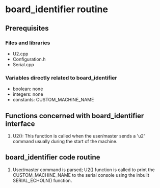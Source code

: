 # board_identifier routine

## Prerequisites

### Files and libraries
- U2.cpp
- Configuration.h
- Serial.cpp

### Variables directly related to board_identifier
- boolean: none
- integers: none
- constants: CUSTOM_MACHINE_NAME

## Functions concerned with board_identifier interface
1. U2(): This function is called when the user/master sends a 'u2' command usually during the start of the machine.

## board_identifier code routine
1. User/master command is parsed; U2() function is called to print the CUSTOM_MACHINE_NAME to the serial console using the inbuilt SERIAL_ECHOLN() function.